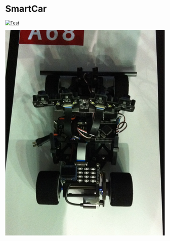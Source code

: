 # SmartCar

[![Test](https://i.ytimg.com/vi/LaMHLczDM60/hqdefault.jpg)](https://youtu.be/LaMHLczDM60)

![image](https://github.com/Ryan-1990/SmartCar/blob/master/SmartCar.jpg)
